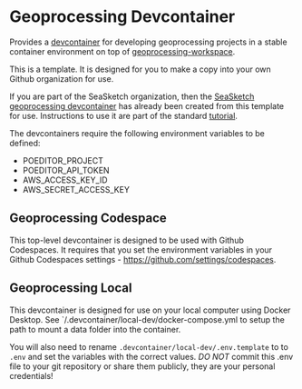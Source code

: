 Geoprocessing Devcontainer
=====

Provides a [devcontainer](https://containers.dev/) for developing geoprocessing projects in a stable container environment on top of [geoprocessing-workspace](https://github.com/seasketch/docker-gp-workspace).

This is a template.  It is designed for you to make a copy into your own Github organization for use.

If you are part of the SeaSketch organization, then the [SeaSketch geoprocessing devcontainer](https://github.com/seasketch/geoprocessing-devcontainer) has already been created from this template for use. Instructions to use it are part of the standard [tutorial](https://github.com/seasketch/geoprocessing/wiki/Tutorials).

The devcontainers require the following environment variables to be defined:

* POEDITOR_PROJECT
* POEDITOR_API_TOKEN
* AWS_ACCESS_KEY_ID
* AWS_SECRET_ACCESS_KEY

## Geoprocessing Codespace

This top-level devcontainer is designed to be used with Github Codespaces.  It requires that you set the environment variables in your Github Codespaces settings - https://github.com/settings/codespaces.

## Geoprocessing Local

This devcontainer is designed for use on your local computer using Docker Desktop.  See `/.devcontainer/local-dev/docker-compose.yml to setup the path to mount a data folder into the container.

You will also need to rename `.devcontainer/local-dev/.env.template` to to `.env` and set the variables with the correct values.  *DO NOT* commit this .env file to your git repository or share them publicly, they are your personal credentials!

